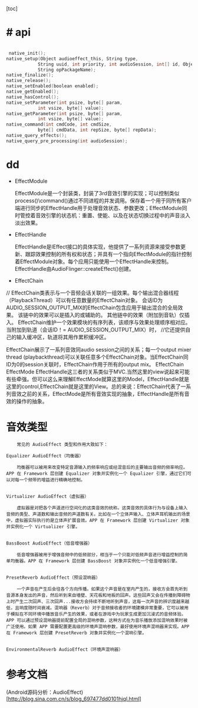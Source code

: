 [toc]

#  # api

```c

 native_init();
native_setup(Object audioeffect_this, String type,
            String uuid, int priority, int audioSession, int[] id, Object[] desc,
            String opPackageName);
native_finalize();
native_release();
native_setEnabled(boolean enabled);
native_getEnabled();
native_hasControl();
native_setParameter(int psize, byte[] param,
            int vsize, byte[] value);
native_getParameter(int psize, byte[] param,
            int vsize, byte[] value);
native_command(int cmdCode, int cmdSize,
            byte[] cmdData, int repSize, byte[] repData);
native_query_effects();
native_query_pre_processing(int audioSession);
```

# dd

- EffectModule

  EffectModule是一个封装类，封装了3rd音效引擎的实现；可以控制类似process()\command()通过不同进程的并发调用。保存着一个用于同所有客户端进行同步的EffectHandle用于处理音效状态、参数更改；EffectModule同时管控着音效引擎的状态机：重置、使能、以及在状态切换过程中的声音淡入淡出效果。

- EffectHandle

  EffectHandle是IEffect接口的具体实现，他提供了一系列资源来接受参数更新、跟踪效果控制的所有权和状态；并具有一个指向EffectModule的指针控制着EffectModule对象。每个应用只能使用一个EffectHandle来控制。EffectHandle由AudioFlinger::createEffect()创建。

- EffectChain

// EffectChain类表示与一个音频会话关联的一组效果。每个输出混合器线程（PlaybackThread）可以有任意数量的EffectChain对象。 会话ID为AUDIO_SESSION_OUTPUT_MIX的EffectChain包含应用于输出混合的全局效果。 该链中的效果可以是插入的或辅助的。 其他链中的效果（附加到音轨）仅插入。 EffectChain维护一个效果模块的有序列表，该顺序与效果处理顺序相对应。 当附加到轨道（会话ID！= AUDIO_SESSION_OUTPUT_MIX）时，
//它还提供自己的输入缓冲区，轨道将其用作累积缓冲区。

EffectChain展示了一系列音效同audio session之间的关系；每一个output mixer thread (playbackthread)可以关联任意多个EffectChain对象。当EffectChain同ID为0的session关联时，EffectChain作用于所有的output mix。
EffectChain EffectMode EffectHandle这三者的关系类似于MVC.当然这里的view说起来可能有些牵强。但可以这么来理解EffectMode就算这里的Model，EffectHandle就是这里的control,EffectChain就是这里的View。总的来说：EffectChain代表了一系列音效之前的关系，EffectMode是所有音效实现的抽象，EffectHandle是所有音效的操作的抽象。 



# 音效类型

```
    常见的 AudioEffect 类型和作用大致如下：

Equalizer AudioEffect（均衡器）

    均衡器可以被用来改变特定音源输入的频率响应或经混音后的主要输出音频的频率响应。APP 在 Framework 层创建 Equalizer 对象并实例化一个 Equalizer 引擎，通过它们可以对每一个频带的增益进行精确地控制。


Virtualizer AudioEffect（虚拟器）

    虚拟器是对把各个声道进行空间化的这类音效的统称。这类音效的具体行为与设备上输入音频的类型、声道数和输出音频的声道数有关。比如在一个立体声输入、立体声耳机输出的场景中，虚拟器实际执行的是立体声扩展音效。APP 在 Framework 层创建 Virtualizer 对象并实例化一个 Virtualizer 引擎。


BassBoost AudioEffect（低音增强器）

    低音增强器被用于增强音频中的低频部分，相当于一个只能对低频声音进行增益控制的简单均衡器。APP 在 Framework 层创建 BassBoost 对象并实例化一个低音增强引擎。


PresetReverb AudioEffect（预设混响器）

    一个声音在产生后会往各个方向传播。如果这个声音是在室内产生的，接收方会首先听到音源本身发出的声音，然后听到来自墙壁、天花板和地板的回声。这些回声又会在传播到障碍物上时产生二次回声、三次回声...接收方会持续不断地听到声音，这每一次声音的辨识度越来越低，且响度随时间衰减。混响器（Reverb）对于音频接收者的环境建模非常重要，它可以被用于模拟在不同环境中播放音乐产生的效果，或者在游戏中为玩家生成更加沉浸式的音频体验。APP 可以通过预设混响器提前配置全局的混响参数，这种方式在为音乐播放添加混响效果时被广泛使用。如果 APP 需要配置更高级的环境声混响参数，最好使用环境声混响器来实现。APP 在 Framework 层创建 PresetReverb 对象并实例化一个混响引擎。


EnvironmentalReverb AudioEffect（环境声混响器）
```

# 参考文档

(Android源码分析：AudioEffect)[http://blog.sina.com.cn/s/blog_697477dd0101hjql.html]



